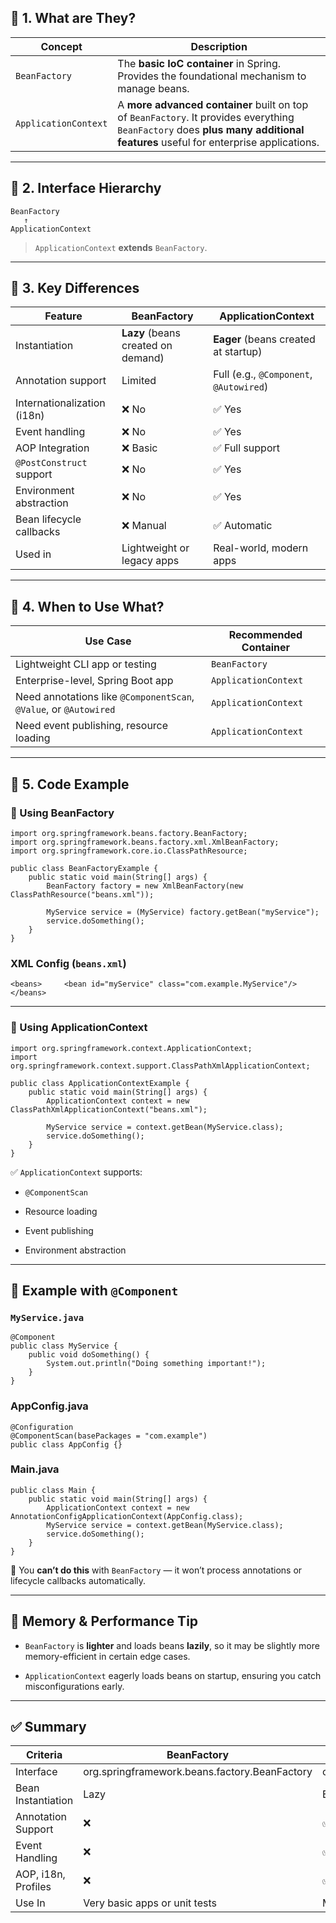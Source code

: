 ## 🔹 1. What are They?

|Concept|Description|
|---|---|
|`BeanFactory`|The **basic IoC container** in Spring. Provides the foundational mechanism to manage beans.|
|`ApplicationContext`|A **more advanced container** built on top of `BeanFactory`. It provides everything `BeanFactory` does **plus many additional features** useful for enterprise applications.|

---

## 🔹 2. Interface Hierarchy


```
BeanFactory
   ↑
ApplicationContext
```

> `ApplicationContext` **extends** `BeanFactory`.

---

## 🔹 3. Key Differences

|Feature|BeanFactory|ApplicationContext|
|---|---|---|
|Instantiation|**Lazy** (beans created on demand)|**Eager** (beans created at startup)|
|Annotation support|Limited|Full (e.g., `@Component`, `@Autowired`)|
|Internationalization (i18n)|❌ No|✅ Yes|
|Event handling|❌ No|✅ Yes|
|AOP Integration|❌ Basic|✅ Full support|
|`@PostConstruct` support|❌ No|✅ Yes|
|Environment abstraction|❌ No|✅ Yes|
|Bean lifecycle callbacks|❌ Manual|✅ Automatic|
|Used in|Lightweight or legacy apps|Real-world, modern apps|

---

## 🔹 4. When to Use What?

|Use Case|Recommended Container|
|---|---|
|Lightweight CLI app or testing|`BeanFactory`|
|Enterprise-level, Spring Boot app|`ApplicationContext`|
|Need annotations like `@ComponentScan`, `@Value`, or `@Autowired`|`ApplicationContext`|
|Need event publishing, resource loading|`ApplicationContext`|

---

## 🔧 5. Code Example

### 🔸 Using **BeanFactory**

```
import org.springframework.beans.factory.BeanFactory;
import org.springframework.beans.factory.xml.XmlBeanFactory;
import org.springframework.core.io.ClassPathResource;

public class BeanFactoryExample {
    public static void main(String[] args) {
        BeanFactory factory = new XmlBeanFactory(new ClassPathResource("beans.xml"));

        MyService service = (MyService) factory.getBean("myService");
        service.doSomething();
    }
}
```

### XML Config (`beans.xml`)

`<beans>     <bean id="myService" class="com.example.MyService"/> </beans>`

---

### 🔸 Using **ApplicationContext**

```
import org.springframework.context.ApplicationContext;
import org.springframework.context.support.ClassPathXmlApplicationContext;

public class ApplicationContextExample {
    public static void main(String[] args) {
        ApplicationContext context = new ClassPathXmlApplicationContext("beans.xml");

        MyService service = context.getBean(MyService.class);
        service.doSomething();
    }
}
```

✅ `ApplicationContext` supports:

- `@ComponentScan`
    
- Resource loading
    
- Event publishing
    
- Environment abstraction
    

---

## 🧪 Example with `@Component`

### `MyService.java`

```
@Component
public class MyService {
    public void doSomething() {
        System.out.println("Doing something important!");
    }
}
```

### AppConfig.java

```
@Configuration 
@ComponentScan(basePackages = "com.example")
public class AppConfig {}
```

### Main.java

```
public class Main {
    public static void main(String[] args) {
        ApplicationContext context = new AnnotationConfigApplicationContext(AppConfig.class);
        MyService service = context.getBean(MyService.class);
        service.doSomething();
    }
}

```

🛑 You **can’t do this** with `BeanFactory` — it won’t process annotations or lifecycle callbacks automatically.

---

## 🧠 Memory & Performance Tip

- `BeanFactory` is **lighter** and loads beans **lazily**, so it may be slightly more memory-efficient in certain edge cases.
    
- `ApplicationContext` eagerly loads beans on startup, ensuring you catch misconfigurations early.
    

---

## ✅ Summary

|Criteria|BeanFactory|ApplicationContext|
|---|---|---|
|Interface|org.springframework.beans.factory.BeanFactory|org.springframework.context.ApplicationContext|
|Bean Instantiation|Lazy|Eager|
|Annotation Support|❌|✅|
|Event Handling|❌|✅|
|AOP, i18n, Profiles|❌|✅|
|Use In|Very basic apps or unit tests|Most Spring applications|